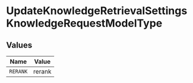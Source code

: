 # UpdateKnowledgeRetrievalSettingsKnowledgeRequestModelType


## Values

| Name     | Value    |
| -------- | -------- |
| `RERANK` | rerank   |